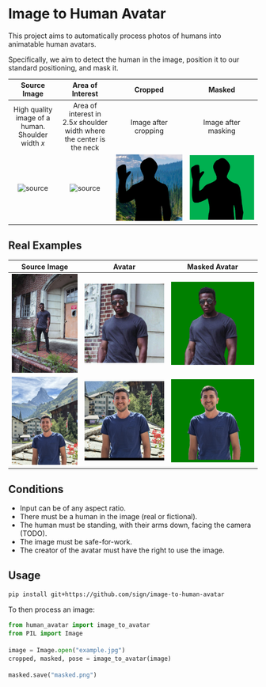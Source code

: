 # Image to Human Avatar

This project aims to automatically process photos of humans into animatable human avatars.

Specifically, we aim to detect the human in the image, position it to our standard positioning, and mask it.

|                   Source Image                    |                            Area of Interest                            |                  Cropped                  |                  Masked                  |
|:-------------------------------------------------:|:----------------------------------------------------------------------:|:-----------------------------------------:|:----------------------------------------:|
| High quality image of a human. Shoulder width $x$ | Area of interest in $2.5x$ shoulder width where the center is the neck |           Image after cropping            |           Image after masking            |
|     ![source](assets/explanation/source.png)      |                 ![source](assets/explanation/aoi.png)                  | ![source](assets/explanation/cropped.png) | ![source](assets/explanation/masked.png) |

## Real Examples

|                Source Image                 |                   Avatar                    |                Masked Avatar                |
|:-------------------------------------------:|:-------------------------------------------:|:-------------------------------------------:|
| ![source](assets/examples/stock/source.jpg) | ![avatar](assets/examples/stock/avatar.jpg) | ![masked](assets/examples/stock/masked.png) |
| ![source](assets/examples/amit/source.jpg)  | ![avatar](assets/examples/amit/avatar.jpg)  | ![masked](assets/examples/amit/masked.png)  |

## Conditions

- Input can be of any aspect ratio.
- There must be a human in the image (real or fictional).
- The human must be standing, with their arms down, facing the camera (TODO).
- The image must be safe-for-work.
- The creator of the avatar must have the right to use the image.

## Usage

```bash
pip install git+https://github.com/sign/image-to-human-avatar
```

To then process an image:
```python
from human_avatar import image_to_avatar
from PIL import Image

image = Image.open("example.jpg")
cropped, masked, pose = image_to_avatar(image)

masked.save("masked.png")
```